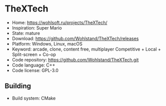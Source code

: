 # TheXTech

- Home: https://wohlsoft.ru/projects/TheXTech/
- Inspiration: Super Mario
- State: mature
- Download: https://github.com/Wohlstand/TheXTech/releases
- Platform: Windows, Linux, macOS
- Keyword: arcade, clone, content free, multiplayer Competitive + Local + Split-screen + Co-op
- Code repository: https://github.com/Wohlstand/TheXTech.git
- Code language: C++
- Code license: GPL-3.0

## Building

- Build system: CMake
